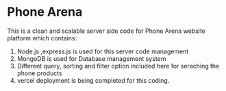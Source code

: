 # Phone Arena

This is a clean and scalable server side code for Phone Arena website platform which contains:

1. Node.js ,express.js is used for this server code management
2. MongoDB is used for Database management system
3. Different query, sorting and filter option included here for seraching the phone products
4. vercel deployment is being completed for this coding.
